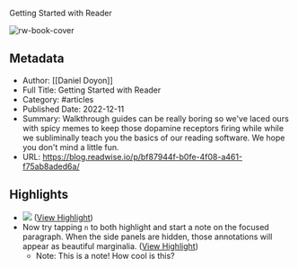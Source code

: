 Getting Started with Reader

![rw-book-cover](https://s3.amazonaws.com/readwiseio/2022/08/i-give-you-reader-1.png)

## Metadata
- Author: [[Daniel Doyon]]
- Full Title: Getting Started with Reader
- Category: #articles
- Published Date: 2022-12-11
- Summary: Walkthrough guides can be really boring so we've laced ours with spicy memes to keep those dopamine receptors firing while while we subliminally teach you the basics of our reading software. We hope you don't mind a little fun.
- URL: https://blog.readwise.io/p/bf87944f-b0fe-4f08-a461-f75ab8aded6a/

## Highlights
- ![](https://s3.amazonaws.com/readwiseio/2022/08/antonio-banderas.gif) ([View Highlight](https://read.readwise.io/read/01h0ev2xe7p4b2yphv63g14dzq))
- Now try tapping `n` to both highlight and start a note on the focused paragraph. When the side panels are hidden, those annotations will appear as beautiful marginalia. ([View Highlight](https://read.readwise.io/read/01h0ev4sv2x7yx13nenmz2a7xv))
    - Note: This is a note! How cool is this?
